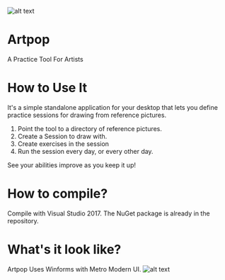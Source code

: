 ![alt text](https://github.com/metalmario971/artpop/blob/master/Rsc/ArtPopLogo128.png)
# Artpop
A Practice Tool For Artists

# How to Use It
It's a simple standalone application for your desktop that lets you define practice sessions 
for drawing from reference pictures.  
1. Point the tool to a directory of reference pictures.
2. Create a Session to draw with.
3. Create exercises in the session
4. Run the session every day, or every other day.

See your abilities improve as you keep it up!

# How to compile?
Compile with Visual Studio 2017.  The NuGet package is already in the repository.

# What's it look like?
Artpop Uses Winforms with Metro Modern UI.
![alt text](https://github.com/metalmario971/artpop/blob/master/Rsc/Artpop_Screenshot.png)
